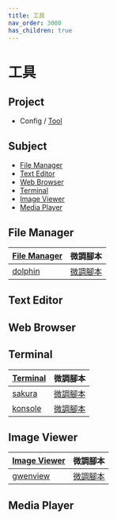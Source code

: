 ```yaml
---
title: 工具
nav_order: 3000
has_children: true
---
```



# 工具


## Project

* Config / [Tool](https://github.com/samwhelp/debian-adjustment/tree/main/prototype/tool)


## Subject

* [File Manager](#file-manager)
* [Text Editor](#text-editor)
* [Web Browser](#web-browser)
* [Terminal](#terminal)
* [Image Viewer](#image-viewer)
* [Media Player](#media-player)


## File Manager

| [File Manager](https://samwhelp.github.io/note-about-debian/read/subject/tool/file-manager.html) | 微調腳本 |
| --- | --- |
| [dolphin](https://samwhelp.github.io/note-about-debian/read/subject/tool/file-manager/dolphin.html) | [微調腳本](https://github.com/samwhelp/debian-adjustment/tree/main/prototype/tool/dolphin) |


## Text Editor


## Web Browser


## Terminal

| [Terminal](https://samwhelp.github.io/note-about-debian/read/subject/tool/terminal.html) | 微調腳本 |
| --- | --- |
| [sakura](https://samwhelp.github.io/note-about-debian/read/subject/tool/terminal/sakura.html) | [微調腳本](https://github.com/samwhelp/debian-adjustment/tree/main/prototype/tool/sakura) |
| [konsole](https://samwhelp.github.io/note-about-debian/read/subject/tool/terminal/konsole.html) | [微調腳本](https://github.com/samwhelp/debian-adjustment/tree/main/prototype/tool/sakura) |


## Image Viewer

| [Image Viewer](https://samwhelp.github.io/note-about-debian/read/subject/tool/image-viewer.html) | 微調腳本 |
| --- | --- |
| [gwenview](https://samwhelp.github.io/note-about-debian/read/subject/tool/image-viewer/gwenview.html) | [微調腳本](https://github.com/samwhelp/debian-adjustment/tree/main/prototype/tool/gwenview) |


## Media Player

